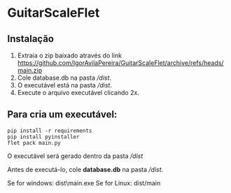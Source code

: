 # GuitarScaleFlet

## Instalação

1) Extraia o zip baixado através do link https://github.com/IgorAvilaPereira/GuitarScaleFlet/archive/refs/heads/main.zip
2) Cole database.db na pasta */dist*. 
3) O executável está na pasta */dist*. 
4) Execute o arquivo executável clicando 2x. 

## Para cria um executável:
```
pip install -r requirements
pip install pyinstaller
flet pack main.py
```
O executável será gerado dentro da pasta */dist*

Antes de executá-lo, cole **database.db** na pasta */dist*. 

Se for windows: dist\main.exe
Se for Linux: dist/main
